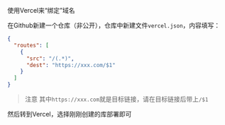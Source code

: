 使用Vercel来“绑定”域名

在Github新建一个仓库（非公开），仓库中新建文件`vercel.json`，内容填写：

```json
{
  "routes": [
    {
      "src": "/(.*)",
      "dest": "https://xxx.com/$1"
    }
  ]
}
```

> 注意 其中`https://xxx.com`就是目标链接，请在目标链接后带上`/$1`

然后转到Vercel，选择刚刚创建的库部署即可